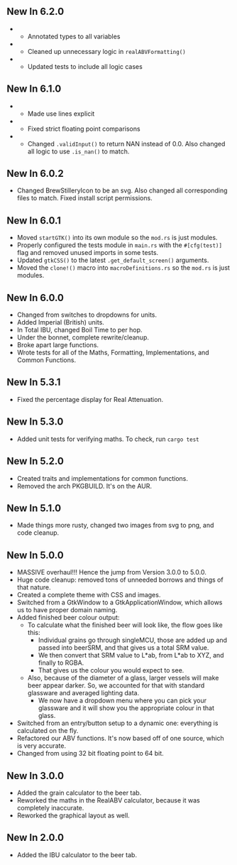 ## New In 6.2.0
  * * Annotated types to all variables
  * * Cleaned up unnecessary logic in `realABVFormatting()`
  * * Updated tests to include all logic cases

## New In 6.1.0
  * * Made use lines explicit
  * * Fixed strict floating point comparisons
  * * Changed `.validInput()` to return NAN instead of 0.0. Also changed all logic to use `.is_nan()` to match.

## New In 6.0.2
  * Changed BrewStilleryIcon to be an svg. Also changed all corresponding files to match. Fixed install script permissions.

## New In 6.0.1
  * Moved `startGTK()` into its own module so the `mod.rs` is just modules.
  * Properly configured the tests module in `main.rs` with the `#[cfg(test)]` flag and removed unused imports in some tests.
  * Updated `gtkCSS()` to the latest `.get_default_screen()` arguments.
  * Moved the `clone!()` macro into `macroDefinitions.rs` so the `mod.rs` is just modules.

## New In 6.0.0
  * Changed from switches to dropdowns for units.
  * Added Imperial (British) units.
  * In Total IBU, changed Boil Time to per hop.
  * Under the bonnet, complete rewrite/cleanup.
  * Broke apart large functions.
  * Wrote tests for all of the Maths, Formatting, Implementations, and Common Functions.

## New In 5.3.1
  * Fixed the percentage display for Real Attenuation.

## New In 5.3.0
  * Added unit tests for verifying maths. To check, run `cargo test`

## New In 5.2.0
  * Created traits and implementations for common functions.
  * Removed the arch PKGBUILD. It's on the AUR.

## New In 5.1.0
  * Made things more rusty, changed two images from svg to png, and code cleanup.

## New In 5.0.0
  * MASSIVE overhaul!!! Hence the jump from Version 3.0.0 to 5.0.0.
  * Huge code cleanup: removed tons of unneeded borrows and things of that nature.
  * Created a complete theme with CSS and images.
  * Switched from a GtkWindow to a GtkApplicationWindow, which allows us to have proper domain naming.
  * Added finished beer colour output:
    * To calculate what the finished beer will look like, the flow goes like this:
        * Individual grains go through singleMCU, those are added up and passed into beerSRM, and that gives us a total SRM value.
        * We then convert that SRM value to L\*ab, from L\*ab to XYZ, and finally to RGBA.
        * That gives us the colour you would expect to see.
    * Also, because of the diameter of a glass, larger vessels will make beer appear darker. So, we accounted for that with standard glassware and averaged lighting data.
        * We now have a dropdown menu where you can pick your glassware and it will show you the appropriate colour in that glass.
  * Switched from an entry/button setup to a dynamic one: everything is calculated on the fly.
  * Refactored our ABV functions. It's now based off of one source, which is very accurate.
  * Changed from using 32 bit floating point to 64 bit.

## New In 3.0.0
  * Added the grain calculator to the beer tab.
  * Reworked the maths in the RealABV calculator, because it was completely inaccurate.
  * Reworked the graphical layout as well.

## New In 2.0.0
  * Added the IBU calculator to the beer tab.